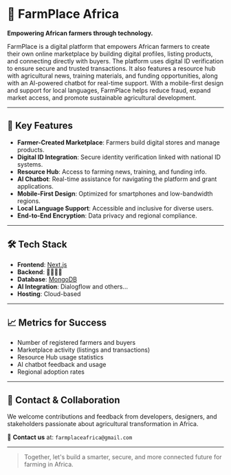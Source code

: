 # 🌾 FarmPlace Africa

**Empowering African farmers through technology.**

FarmPlace is a digital platform that empowers African farmers to create their own online marketplace by building digital profiles, listing products, and connecting directly with buyers. The platform uses digital ID verification to ensure secure and trusted transactions. It also features a resource hub with agricultural news, training materials, and funding opportunities, along with an AI-powered chatbot for real-time support. With a mobile-first design and support for local languages, FarmPlace helps reduce fraud, expand market access, and promote sustainable agricultural development.

---

## 🚀 Key Features

- **Farmer-Created Marketplace**: Farmers build digital stores and manage products.
- **Digital ID Integration**: Secure identity verification linked with national ID systems.
- **Resource Hub**: Access to farming news, training, and funding info.
- **AI Chatbot**: Real-time assistance for navigating the platform and grant applications.
- **Mobile-First Design**: Optimized for smartphones and low-bandwidth regions.
- **Local Language Support**: Accessible and inclusive for diverse users.
- **End-to-End Encryption**: Data privacy and regional compliance.

---

## 🛠 Tech Stack

- **Frontend**: [Next.js](https://nextjs.org/)  
- **Backend**: 🧐🧐🧐🧐
- **Database**: [MongoDB](https://www.mongodb.com/)  
- **AI Integration**: Dialogflow and others... 
- **Hosting**: Cloud-based

---

## 📈 Metrics for Success

- Number of registered farmers and buyers
- Marketplace activity (listings and transactions)
- Resource Hub usage statistics
- AI chatbot feedback and usage
- Regional adoption rates


---

## 🤝 Contact & Collaboration

We welcome contributions and feedback from developers, designers, and stakeholders passionate about agricultural transformation in Africa.

📧 **Contact us** at: `farmplaceafrica@gmail.com`

---

> Together, let's build a smarter, secure, and more connected future for farming in Africa.
